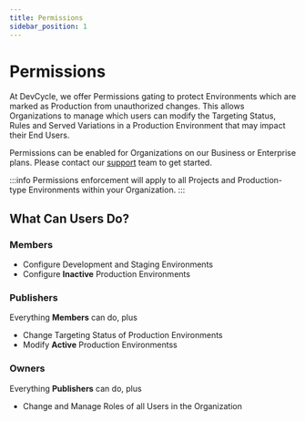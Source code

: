 ```yaml
---
title: Permissions
sidebar_position: 1
---
```


# Permissions

At DevCycle, we offer Permissions gating to protect Environments which are marked as Production from unauthorized changes. This allows Organizations to manage which users can modify the Targeting Status, Rules and Served Variations in a Production Environment that may impact their End Users.

Permissions can be enabled for Organizations on our Business or Enterprise plans. Please contact our [support](mailto:support@devcycle.com) team to get started.

:::info
Permissions enforcement will apply to all Projects and Production-type Environments within your Organization.
:::

## What Can Users Do?

### Members

- Configure Development and Staging Environments
- Configure **Inactive** Production Environments

### Publishers

Everything **Members** can do, plus

- Change Targeting Status of Production Environments
- Modify **Active** Production Environmentss

### Owners

Everything **Publishers** can do, plus

- Change and Manage Roles of all Users in the Organization
